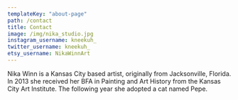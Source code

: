 ```yaml
---
templateKey: "about-page"
path: /contact
title: Contact
image: /img/nika_studio.jpg
instagram_username: kneekuh_
twitter_username: kneekuh_
etsy_username: NikaWinnArt
---
```


Nika Winn is a Kansas City based artist, originally from Jacksonville, Florida. In 2013 she received her BFA in Painting and Art History from the Kansas City Art Institute. The following year she adopted a cat named Pepe.
